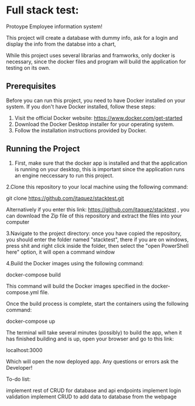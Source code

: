 # Full stack test:
Protoype Employee information system!

This project will create a database with dummy info, ask for a login and display the info from the databse into a chart,

While this project uses several librarias and framworks, only  docker is necessary, since the docker files and program will build the application for testing on its own.

## Prerequisites

Before you can run this project, you need to have Docker installed on your system. If you don't have Docker installed, follow these steps:


1. Visit the official Docker website: https://www.docker.com/get-started
2. Download the Docker Desktop installer for your operating system.
3. Follow the installation instructions provided by Docker.


## Running the Project
1. First, make sure that the docker app is installed and that the application is running on your desktop, this is important since the application runs an engine neccessary to run this project.

2.Clone this repository to your local machine using the following command:

git clone https://github.com/jtaquez/stacktest.git

Alternatively if you enter this link: https://github.com/jtaquez/stacktest , you can download the Zip file of this repository and extract the files into your computer

3.Navigate to the project directory: once you have copied the repository, you should enter the folder named "stacktest", there if you are on windows, press shit and right click inside the folder, then select the "open PowerShell here" option, it will open a command window


4.Build the Docker images using the following command:

docker-compose build

This command will build the Docker images specified in the docker-compose.yml file.

Once the build process is complete, start the containers using the following command:

docker-compose up

The terminal will take several minutes (possibly) to build the app, when it has finished building and is up, open your browser and go to this link:

localhost:3000 

Which will open the now deployed app.
Any questions or errors ask the Developer!

To-do list:

implement rest of CRUD for database and api endpoints
implement login validation
implement CRUD to add data to database from the webpage 
